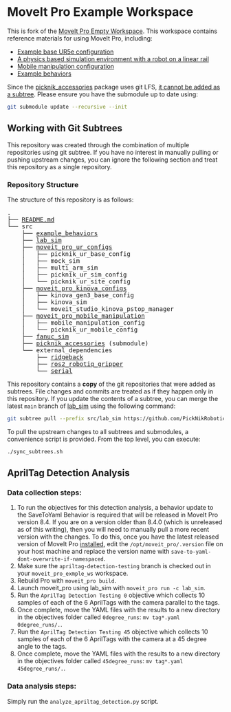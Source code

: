 # MoveIt Pro Example Workspace

This is fork of the [MoveIt Pro Empty Workspace](https://github.com/PickNikRobotics/moveit_pro_empty_ws).
This workspace contains reference materials for using MoveIt Pro, including:
- [Example base UR5e configuration](src/moveit_pro_ur_configs/picknik_ur_base_config)
- [A physics based simulation environment with a robot on a linear rail](src/lab_sim)
- [Mobile manipulation configuration](src/hangar_sim)
- [Example behaviors](src/example_behaviors)

Since the [picknik_accessories](https://github.com/PickNikRobotics/picknik_accessories) package uses git LFS, [it cannot be added as a subtree](https://github.com/git-lfs/git-lfs/issues/854).
Please ensure you have the submodule up to date using:
```bash
git submodule update --recursive --init
```

## Working with Git Subtrees

This repository was created through the combination of multiple repositories using git subtree.
If you have no interest in manually pulling or pushing upstream changes, you can ignore the following section and treat this repository as a single repository.

### Repository Structure


The structure of this repository is as follows:

<pre>
.
├── <a href="README.md">README.md</a>
└── src
    ├── <a href="https://github.com/PickNikRobotics/example_behaviors">example_behaviors</a>
    ├── <a href="https://github.com/PickNikRobotics/lab_sim">lab_sim</a>
    ├── <a href="https://github.com/PickNikRobotics/moveit_pro_ur_configs">moveit_pro_ur_configs</a>
    │   ├── picknik_ur_base_config
    │   ├── mock_sim
    │   ├── multi_arm_sim
    │   ├── picknik_ur_sim_config
    │   └── picknik_ur_site_config
    ├── <a href="https://github.com/PickNikRobotics/moveit_pro_kinova_configs">moveit_pro_kinova_configs</a>
    │   ├── kinova_gen3_base_config
    │   ├── kinova_sim
    │   └── moveit_studio_kinova_pstop_manager
    ├── <a href="https://github.com/PickNikRobotics/moveit_pro_mobile_manipulation">moveit_pro_mobile_manipulation</a>
    │   ├── mobile_manipulation_config
    │   └── picknik_ur_mobile_config
    ├── <a href="https://github.com/PickNikRobotics/fanuc_sim">fanuc_sim</a>
    ├── <a href="https://github.com/PickNikRobotics/picknik_accessories">picknik_accessories</a> (submodule)
    └── external_dependencies
        ├── <a href="https://github.com/sjahr/ridgeback/tree/ros2">ridgeback</a>
        ├── <a href="https://github.com/PickNikRobotics/ros2_robotiq_gripper">ros2_robotiq_gripper</a>
        └── <a href="https://github.com/tylerjw/serial/tree/ros2">serial</a>
</pre>

This repository contains a **copy** of the git repositories that were added as subtrees.
File changes and commits are treated as if they happen only in this repository.
If you update the contents of a subtree, you can merge the latest `main` branch of [lab_sim](https://github.com/PickNikRobotics/lab_sim) using the following command:
```bash
git subtree pull --prefix src/lab_sim https://github.com/PickNikRobotics/lab_sim main --squash
```

To pull the upstream changes to all subtrees and submodules, a convenience script is provided.
From the top level, you can execute:
```bash
./sync_subtrees.sh
```

## AprilTag Detection Analysis

### Data collection steps:

1. To run the objectives for this detection analysis, a behavior update to the SaveToYaml Behavior is required that will
   be released in MoveIt Pro version 8.4. If you are on a version older than 8.4.0 (which is unreleased as of this
   writing), then you will need to manually pull a more recent version with the changes. To do this, once you have the
   latest released version of MoveIt Pro [installed](https://docs.picknik.ai/software_installation/), edit the
   `/opt/moveit_pro/.version` file on your host machine and replace the version name with
   `save-to-yaml-dont-overwrite-if-namespaced`.
1. Make sure the `apriltag-detection-testing` branch is checked out in your `moveit_pro_exmple_ws` workspace.
1. Rebuild Pro with `moveit_pro build`.
1. Launch moveit_pro using lab_sim with `moveit_pro run -c lab_sim`.
1. Run the `AprilTag Detection Testing 0` objective which collects 10 samples of each of the 6 AprilTags with the camera
   parallel to the tags.
1. Once complete, move the YAML files with the results to a new directory in the objectives folder called
   `0degree_runs`: `mv tag*.yaml 0degree_runs/.`.
1. Run the `AprilTag Detection Testing 45` objective which collects 10 samples of each of the 6 AprilTags with the camera
   at a 45 degree angle to the tags.
1. Once complete, move the YAML files with the results to a new directory in the objectives folder called
   `45degree_runs`: `mv tag*.yaml 45degree_runs/.`.

### Data analysis steps:

Simply run the `analyze_apriltag_detection.py` script.
